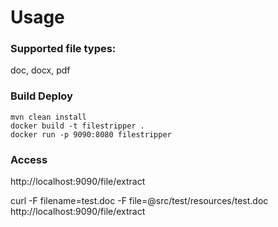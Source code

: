 # Usage



### Supported file types:
doc, docx, pdf

### Build Deploy
    mvn clean install
    docker build -t filestripper .
    docker run -p 9090:8080 filestripper

### Access
http://localhost:9090/file/extract

curl -F filename=test.doc -F file=@src/test/resources/test.doc http://localhost:9090/file/extract   




